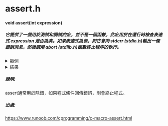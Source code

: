 # assert.h
#### void assert(int expression)
##### 它提供了一個用於測試和調試的宏，並不是一個函數，此宏用於在運行時檢查表達式 expression 是否為真。如果表達式為假，則它會向 stderr (stdio.h)輸出一條錯誤消息，然後調用 abort (stdlib.h)函數終止程序的執行。
<details>
<summary>範例</summary>

```C
#include <assert.h>
#include <stdio.h>
 
int main()
{
   int a;
   char str[50];
     
   printf("请输入一个整数值： ");
   scanf("%d", &a);
   assert(a >= 10); //條件
   printf("输入的整数是： %d\n", a);
    
   printf("请输入字符串： ");
   scanf("%s", str);
   assert(str != NULL); //條件
   printf("输入的字符串是： %s\n", str);
    
   return(0);
}
```
</details>

<details>
<summary>結果</summary>

```C
请输入一个整数值： 11
输入的整数是： 11
请输入字符串： runoob 
输入的字符串是： runoob 
```
</details>

##### 說明:
assert通常用於除錯，如果程式條件回傳錯誤，則會終止程式。
##### 出處:
https://www.runoob.com/cprogramming/c-macro-assert.html
